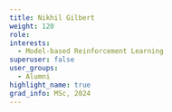 ```yaml
---
title: Nikhil Gilbert
weight: 120
role:
interests:
  - Model-based Reinforcement Learning
superuser: false
user_groups:
  - Alumni
highlight_name: true
grad_info: MSc, 2024
---
```



